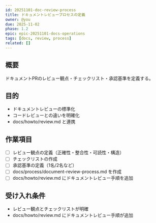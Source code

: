 ```yaml
---
id: 20251101-doc-review-process
title: ドキュメントレビュープロセスの定義
owner: @you
due: 2025-11-02
phase: 1.2
epic: epic-20251101-docs-operations
tags: [docs, review, process]
related: []
---
```


## 概要
ドキュメントPRのレビュー観点・チェックリスト・承認基準を定義する。

## 目的
- ドキュメントレビューの標準化
- コードレビューとの違いを明確化
- docs/howto/review.md と連携

## 作業項目
- [ ] レビュー観点の定義（正確性・整合性・可読性・構造）
- [ ] チェックリストの作成
- [ ] 承認基準の定義（1名/2名など）
- [ ] docs/process/document-review-process.md を作成
- [ ] docs/howto/review.md にドキュメントレビュー手順を追加

## 受け入れ条件
- レビュー観点とチェックリストが明確
- docs/howto/review.md にドキュメントレビュー手順が追加

